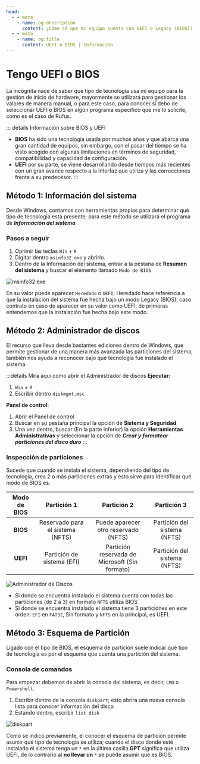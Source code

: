 ```yaml
---
head:
  - - meta
    - name: og:description
      content: ¿Cómo sé que mi equipo cuenta con UEFI o Legacy (BIOS)?
  - - meta
    - name: og:title
      content: UEFI o BIOS | Información
---
```


# Tengo UEFI o BIOS

La incógnita nace de saber que tipo de tecnología usa mi equipo para la gestión de inicio de hardware, mayormente se utilizará para gestionar los valores de manera manual, o para este caso, para conocer si debo de seleccionar UEFI o BIOS en algún programa específico que me lo solicite, como es el caso de Rufus.

::: details Información sobre BIOS y UEFI
  - **BIOS** ha sido una tecnología usada por muchos años y que abarca una gran cantidad de equipos, sin embargo, con el pasar del tiempo se ha visto acogido con algunas limitaciones en términos de seguridad, compatibilidad y capacidad de configuración.
  - **UEFI** por su parte, se viene desarrollando desde tiempos más recientes con un gran avance respecto a la interfaz que utiliza y las correcciones frente a su predecesor.
:::

## Método 1: Información del sistema
Desde Windows, contamos con herramientas propias para determinar qué tipo de tecnología está presente; para este método se utilizará el programa de ***Información del sistema***

### Pasos a seguir
  1. Oprimir las teclas `Win` + `R`
  2. Digitar dentro `msinfo32.exe` y abrirlo.
  3. Dentro de la Información del sistema, entrar a la pestaña de **Resumen del sistema** y buscar el elemento llamado `Modo de BIOS`

![msinfo32.exe](/assets/Informacion/msinfo.png)

En su valor puede aparecer `Heredado` o `UEFI`; Heredado hace referencia a que la instalación del sistema fue hecha bajo un modo Legacy (BIOS), caso contrato en caso de aparecer en su valor como UEFI, de primeras entendemos que la instalación fue hecha bajo este modo.

## Método 2: Administrador de discos
El recurso que lleva desde bastantes ediciones dentro de Windows, que permite gestionar de una manera más avanzada las particiones del sistema, también nos ayuda a reconocer bajo qué tecnología fue instalado el sistema.

:::details Mira aquí como abrir el Administrador de discos
**Ejecutar:**
  1. `Win` + `R`
  2. Escribir dentro `diskmgmt.msc`

**Panel de control:**
  1. Abrir el Panel de control
  2. Buscar en su pestaña principal la opción de **Sistema y Seguridad**
  3. Una vez dentro, buscar (En la parte inferior) la opción **Herramientas Administrativas** y seleccionar la opción de __*Crear y formatear particiones del disco duro*__
:::

### Inspección de particiones
Sucede que cuando se instala el sistema, dependiendo del tipo de tecnología, crea 2 o más particiones extras y esto sirve para identificar qué modo de BIOS es.

| Modo de BIOS | Partición 1 | Partición 2 | Partición 3 |
|:------------:|:-----------:|:-----------:|:-----------:|
| **BIOS** | Reservado para el sistema (NFTS) | Puede aparecer otro reservado (NFTS)| Partición del sistema (NFTS) |
| **UEFI** | Partición de sistema (EFI) | Partición reservada de Microsoft (Sin formato) | Partición del sistema (NFTS) |

![Administrador de Discos](/assets/Informacion/admdiscos.png)

  - Si donde se encuentra instalado el sistema cuenta con todas las particiones (de 2 a 3) en formato `NFTS` utiliza BIOS
  - Si donde se encuentra instalado el sistema tiene 3 particiones en este orden: `EFI` en `FAT32`, Sin formato y `NFTS` en la principal, es UEFI.

## Método 3: Esquema de Partición
Ligado con el tipo de BIOS, el esquema de partición suele indicar qué tipo de tecnología es por el esquema que cuenta una partición del sistema.

### Consola de comandos
Para empezar debemos de abrir la consola del sistema, es decir, `CMD` o `Powershell`.

  1. Escribir dentro de la consola `diskpart`; esto abrirá una nueva consola lista para conocer información del disco
  2. Estando dentro, escribir `list disk`

![diskpart](/assets/Informacion/diskpart.png)

Como se indicó previamente, el conocer el esquema de partición permite asumir qué tipo de tecnología se utiliza; cuando el disco donde esté instalado el sistema tenga un `*` en la última casilla **GPT** significa que utiliza UEFI, de lo contrario al **no llevar un** `*` se puede asumir que es BIOS.